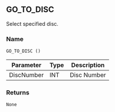 ## GO\_TO\_DISC

Select specified disc.


### Name

`GO_TO_DISC ()`


| Parameter  | Type | Description |
| ---------- | ---- | ----------- |
| DiscNumber | INT  | Disc Number |


### Returns

`None`